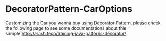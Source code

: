# DecoratorPattern-CarOptions
Customizing the Car you wanna buy using Decorator Pattern. please check the following page to see some documentations about this sample:http://arash.tech/training-java-patterns-decorator/ 


